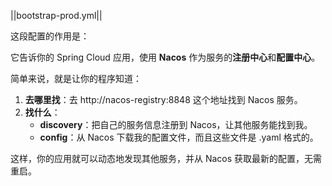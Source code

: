 ||bootstrap-prod.yml||

这段配置的作用是：

它告诉你的 Spring Cloud 应用，使用 **Nacos** 作为服务的**注册中心**和**配置中心**。

简单来说，就是让你的程序知道：

1. **去哪里找**：去 http://nacos-registry:8848 这个地址找到 Nacos 服务。  
2. **找什么**：  
   * **discovery**：把自己的服务信息注册到 Nacos，让其他服务能找到我。  
   * **config**：从 Nacos 下载我的配置文件，而且这些文件是 .yaml 格式的。

这样，你的应用就可以动态地发现其他服务，并从 Nacos 获取最新的配置，无需重启。